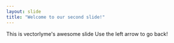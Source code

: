 ```yaml
---
layout: slide
title: "Welcome to our second slide!"
---
```

This is vectorlyme's awesome slide
Use the left arrow to go back!

